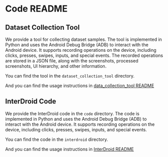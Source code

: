 # Code README

## Dataset Collection Tool

We provide a tool for collecting dataset samples. The tool is implemented in Python and uses the Android Debug Bridge (ADB) to interact with the Android device. It supports recording operations on the device, including clicks, presses, swipes, inputs, and special events. The recorded operations are stored in a JSON file, along with the screenshots, processed screenshots, UI hierarchy, and other information.

You can find the tool in the `dataset_collection_tool` directory.

And you can find the usage instructions in [data_collection_tool README](./dataset_collection_tool/README.md)

## InterDroid Code

We provide the InterDroid code in the `code` directory. The code is implemented in Python and uses the Android Debug Bridge (ADB) to interact with the Android device. It supports recording operations on the device, including clicks, presses, swipes, inputs, and special events. 

You can find the code in the `interdroid` directory.

And you can find the usage instructions in [InterDroid README](./interdroid/README.md)
